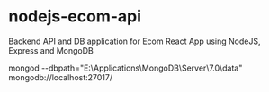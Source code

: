 # nodejs-ecom-api
Backend API and DB application for Ecom React App using NodeJS, Express and MongoDB

mongod --dbpath="E:\Applications\MongoDB\Server\7.0\data"
mongodb://localhost:27017/